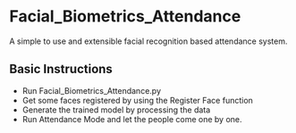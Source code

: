 # Facial_Biometrics_Attendance
A simple to use and extensible facial recognition based attendance system.
## Basic Instructions
* Run Facial_Biometrics_Attendance.py
* Get some faces registered by using the Register Face function
* Generate the trained model by processing the data
* Run Attendance Mode and let the people come one by one. 
